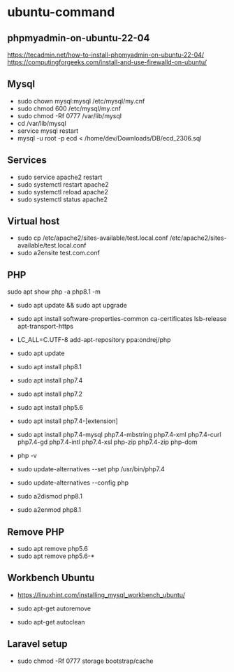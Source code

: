 # ubuntu-command


phpmyadmin-on-ubuntu-22-04
---
https://tecadmin.net/how-to-install-phpmyadmin-on-ubuntu-22-04/
https://computingforgeeks.com/install-and-use-firewalld-on-ubuntu/


Mysql
---
- sudo chown mysql:mysql /etc/mysql/my.cnf
- sudo chmod 600 /etc/mysql/my.cnf
- sudo chmod -Rf 0777 /var/lib/mysql
- cd /var/lib/mysql
- service mysql restart
- mysql -u root -p ecd < /home/dev/Downloads/DB/ecd_2306.sql

Services
---
- sudo service apache2 restart
- sudo systemctl restart apache2
- sudo systemctl reload apache2
- sudo systemctl status apache2

Virtual host
---
- sudo cp /etc/apache2/sites-available/test.local.conf /etc/apache2/sites-available/test.local.conf
- sudo a2ensite test.com.conf

PHP
---
sudo apt show php -a
php8.1 -m

- sudo apt update && sudo apt upgrade 
- sudo apt install software-properties-common ca-certificates lsb-release apt-transport-https 
- LC_ALL=C.UTF-8 add-apt-repository ppa:ondrej/php 
- sudo apt update 
- sudo apt install php8.1 
- sudo apt install php7.4 
- sudo apt install php7.2 
- sudo apt install php5.6 
- sudo apt install php7.4-[extension]
- sudo apt install php7.4-mysql php7.4-mbstring php7.4-xml php7.4-curl php7.4-gd php7.4-intl php7.4-xsl php-zip php7.4-zip php-dom
- php -v

- sudo update-alternatives --set php /usr/bin/php7.4
- sudo update-alternatives --config php

- sudo a2dismod php8.1
- sudo a2enmod php8.1

Remove PHP
---
- sudo apt remove php5.6 
- sudo apt remove php5.6-* 


Workbench Ubuntu
---
- https://linuxhint.com/installing_mysql_workbench_ubuntu/

- sudo apt-get autoremove 
- sudo apt-get autoclean

Laravel setup
---
- sudo chmod -Rf 0777 storage bootstrap/cache
